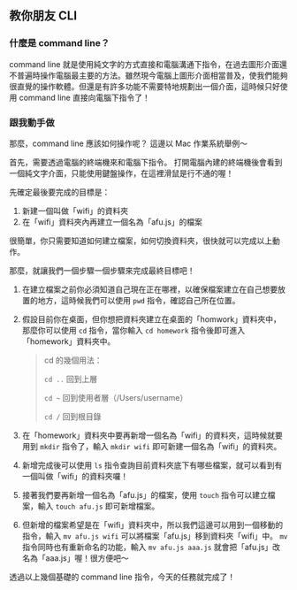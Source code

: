 ## 教你朋友 CLI

### 什麼是 command line？

command line 就是使用純文字的方式直接和電腦溝通下指令，在過去圖形介面還不普遍時操作電腦最主要的方法。雖然現今電腦上圖形介面相當普及，使我們能夠很直覺的操作軟體。但還是有許多功能不需要特地規劃出一個介面，這時候只好使用 command line 直接向電腦下指令了！

### 跟我動手做

那麼，command line 應該如何操作呢？
這邊以 Mac 作業系統舉例～

首先，需要透過電腦的終端機來和電腦下指令。
打開電腦內建的終端機後會看到一個純文字介面，只能使用鍵盤操作，在這裡滑鼠是行不通的喔！

先確定最後要完成的目標是：
1. 新建一個叫做「wifi」的資料夾
2. 在「wifi」資料夾內再建立一個名為「afu.js」的檔案

很簡單，你只需要知道如何建立檔案，如何切換資料夾，很快就可以完成以上動作。

那麼，就讓我們一個步驟一個步驟來完成最終目標吧！

1. 在建立檔案之前你必須知道自己現在正在哪裡，以確保檔案建立在自己想要放置的地方，這時候我們可以使用 `pwd` 指令，確認自己所在位置。

2. 假設目前你在桌面，但你想把資料夾建立在桌面的「homwork」資料夾中，那麼你可以使用 `cd` 指令，當你輸入 `cd homework` 指令後即可進入「homework」資料夾中。

   > cd 的幾個用法：
   >
   > `cd ..` 回到上層
   > 
   > `cd ~` 回到使用者層（/Users/username）
   > 
   > `cd /` 回到根目錄

3. 在「homework」資料夾中要再新增一個名為「wifi」的資料夾，這時候就要用到 `mkdir` 指令了，輸入 `mkdir wifi` 即可新建一個名為「wifi」的資料夾。

4. 新增完成後可以使用 `ls` 指令查詢目前資料夾底下有哪些檔案，就可以看到有一個叫做「wifi」的資料夾囉！

5. 接著我們要再新增一個名為「afu.js」的檔案，使用 `touch` 指令可以建立檔案，輸入 `touch afu.js` 即可新增檔案。

6. 但新增的檔案希望是在「wifi」資料夾中，所以我們這邊可以用到一個移動的指令，輸入 `mv afu.js wifi` 可以將檔案「afu.js」移到資料夾「wifi」中。 `mv` 指令同時也有重新命名的功能，輸入 `mv afu.js aaa.js` 就會把「afu.js」改名為「aaa.js」喔！很方便吧～


透過以上幾個基礎的 command line 指令，今天的任務就完成了！